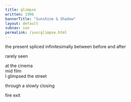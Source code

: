 ```yaml
---
title: glimpse
written: 1996
bannerTitle: "Sunshine & Shadow" 
layout: default
subnav: sun
permalink: /sun/glimpse.html
---
```


<div class="poem">
the present  
spliced infinitesimally between  
before and after


rarely seen


at the cinema  
mid film  
I glimpsed the street


through a slowly closing


fire exit
</div>
